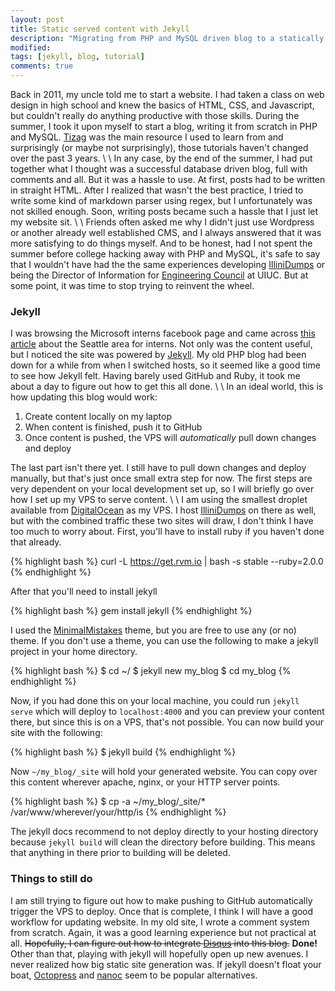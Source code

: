 ```yaml
---
layout: post
title: Static served content with Jekyll
description: "Migrating from PHP and MySQL driven blog to a statically served Jekyll generated website"
modified: 
tags: [jekyll, blog, tutorial]
comments: true
---
```

Back in 2011, my uncle told me to start a website. I had taken a class on web design in high school and knew the basics of HTML, CSS, and Javascript, but couldn't really do anything productive with those skills. During the summer, I took it upon myself to start a blog, writing it from scratch in PHP and MySQL. [Tizag](http://www.tizag.com) was the main resource I used to learn from and surprisingly (or maybe not surprisingly), those tutorials haven't changed over the past 3 years. 
\\
\\
In any case, by the end of the summer, I had put together what I thought was a successful database driven blog, full with comments and all. But it was a hassle to use. At first, posts had to be written in straight HTML. After I realized that wasn't the best practice, I tried to write some kind of markdown parser using regex, but I unfortunately was not skilled enough. Soon, writing posts became such a hassle that I just let my website sit.
\\
\\
Friends often asked me why I didn't just use Wordpress or another already well established CMS, and I always answered that it was more satisfying to do things myself. And to be honest, had I not spent the summer before college hacking away with PHP and MySQL, it's safe to say that I wouldn't have had the the same experiences developing [IlliniDumps](http://illinidumps.com) or being the Director of Information for [Engineering Council](http://ec.illinois.edu) at UIUC. But at some point, it was time to stop trying to reinvent the wheel.


### Jekyll

I was browsing the Microsoft interns facebook page and came across [this article](http://japacible.github.io/seattle-intern-guide) about the Seattle area for interns. Not only was the content useful, but I noticed the site was powered by [Jekyll](http://jekyllrb.com/). My old PHP blog had been down for a while from when I switched hosts, so it seemed like a good time to see how Jekyll felt. Having barely used GitHub and Ruby, it took me about a day to figure out how to get this all done.
\\
\\
In an ideal world, this is how updating this blog would work:

1. Create content locally on my laptop
2. When content is finished, push it to GitHub
3. Once content is pushed, the VPS will *automatically* pull down changes and deploy

The last part isn't there yet. I still have to pull down changes and deploy manually, but that's just once small extra step for now. The first steps are very dependent on your local development set up, so I will briefly go over how I set up my VPS to serve content.
\\
\\
I am using the smallest droplet available from [DigitalOcean](http://digitalocean.com) as my VPS. I host [IlliniDumps](http://illinidumps.com) on there as well, but with the combined traffic these two sites will draw, I don't think I have too much to worry about. First, you'll have to install ruby if you haven't done that already.

{% highlight bash %}
    curl -L https://get.rvm.io | bash -s stable --ruby=2.0.0
{% endhighlight %}

After that you'll need to install jekyll

{% highlight bash %}
    gem install jekyll
{% endhighlight %}

I used the [MinimalMistakes](http://mademistakes.com/minimal-mistakes/) theme, but you are free to use any (or no) theme. If you don't use a theme, you can use the following to make a jekyll project in your home directory.

{% highlight bash %}
    $ cd ~/
$ jekyll new my_blog
$ cd my_blog
{% endhighlight %}

Now, if you had done this on your local machine, you could run `jekyll serve` which will deploy to `localhost:4000` and you can preview your content there, but since this is on a VPS, that's not possible. You can now build your site with the following:

{% highlight bash %}
    $ jekyll build
{% endhighlight %}

Now `~/my_blog/_site` will hold your generated website. You can copy over this content wherever apache, nginx, or your HTTP server points.

{% highlight bash %}
    $ cp -a ~/my_blog/_site/* /var/www/wherever/your/http/is
{% endhighlight %}

The jekyll docs recommend to not deploy directly to your hosting directory because `jekyll build` will clean the directory before building. This means that anything in there prior to building will be deleted.

### Things to still do

I am still trying to figure out how to make pushing to GitHub automatically trigger the VPS to deploy. Once that is complete, I think I will have a good workflow for updating website. In my old site, I wrote a comment system from scratch. Again, it was a good learning experience but not practical at all. <del>Hopefully, I can figure out how to integrate [Disqus](http://disqus.com) into this blog.</del> **Done!** Other than that, playing with jekyll will hopefully open up new avenues. I never realized how big static site generation was. If jekyll doesn't float your boat, [Octopress](http://octopress.org) and [nanoc](http://nanoc.ws) seem to be popular alternatives.